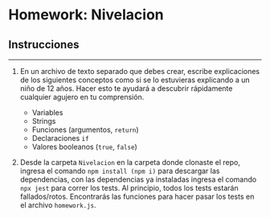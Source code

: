 # Homework: Nivelacion

## Instrucciones
---
1. En un archivo de texto separado que debes crear, escribe explicaciones de los siguientes conceptos como si se lo estuvieras explicando a un niño de 12 años. Hacer esto te ayudará a descubrir rápidamente cualquier agujero en tu comprensión.

	* Variables
	* Strings
	* Funciones (argumentos, `return`)
	* Declaraciones `if`
	* Valores booleanos (`true`, `false`)


2. Desde la carpeta `Nivelacion` en la carpeta donde clonaste el repo, ingresa el comando `npm install (npm i)` para descargar las dependencias, con las dependencias ya instaladas ingresa el comando `npx jest` para correr los tests. Al principio, todos los tests estarán fallados/rotos. Encontrarás las funciones para hacer pasar los tests en el archivo `homework.js`.